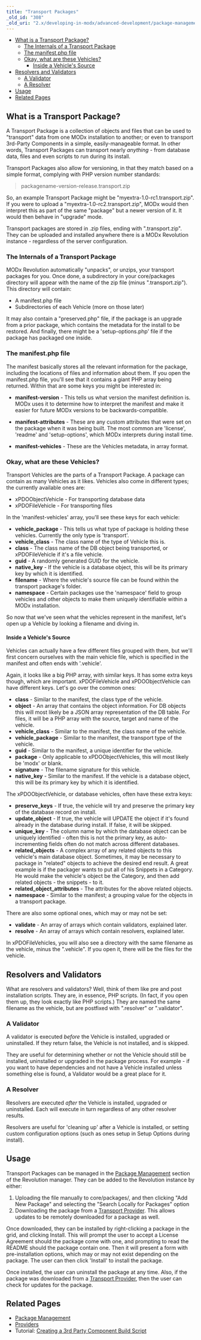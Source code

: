 ```yaml
---
title: "Transport Packages"
_old_id: "308"
_old_uri: "2.x/developing-in-modx/advanced-development/package-management/transport-packages"
---
```


- [What is a Transport Package?](#TransportPackages-WhatisaTransportPackage%3F)
  - [The Internals of a Transport Package](#TransportPackages-TheInternalsofaTransportPackage)
  - [The manifest.php file](#TransportPackages-Themanifest.phpfile)
  - [Okay, what are these Vehicles?](#TransportPackages-Okay%2CwhataretheseVehicles%3F)
      - [Inside a Vehicle's Source](#TransportPackages-InsideaVehicle%27sSource)
- [Resolvers and Validators](#TransportPackages-ResolversandValidators)
  - [A Validator](#TransportPackages-AValidator)
  - [A Resolver](#TransportPackages-AResolver)
- [Usage](#TransportPackages-Usage)
- [Related Pages](#TransportPackages-RelatedPages)



## What is a Transport Package?

A Transport Package is a collection of objects and files that can be used to "transport" data from one MODx installation to another; or even to transport 3rd-Party Components in a simple, easily-manageable format. In other words, Transport Packages can transport nearly _anything_ - from database data, files and even scripts to run during its install.

Transport Packages also allow for versioning, in that they match based on a simple format, complying with PHP version number standards:

> packagename-version-release.transport.zip

So, an example Transport Package might be "myextra-1.0-rc1.transport.zip". If you were to upload a "myextra-1.0-rc2.transport.zip", MODx would then interpret this as part of the same "package" but a newer version of it. It would then behave in "upgrade" mode.

Transport packages are stored in .zip files, ending with ".transport.zip". They can be uploaded and installed anywhere there is a MODx Revolution instance - regardless of the server configuration.

### The Internals of a Transport Package

MODx Revolution automatically "unpacks", or unzips, your transport packages for you. Once done, a subdirectory in your core/packages directory will appear with the name of the zip file (minus ".transport.zip"). This directory will contain:

- A manifest.php file
- Subdirectories of each Vehicle (more on those later)

It may also contain a "preserved.php" file, if the package is an upgrade from a prior package, which contains the metadata for the install to be restored. And finally, there might be a 'setup-options.php' file if the package has packaged one inside.

### The manifest.php file

The manifest basically stores all the relevant information for the package, including the locations of files and information about them. If you open the manifest.php file, you'll see that it contains a giant PHP array being returned. Within that are some keys you might be interested in:

- **manifest-version** - This tells us what version the manifest definition is. MODx uses it to determine how to interpret the manifest and make it easier for future MODx versions to be backwards-compatible.

- **manifest-attributes** - These are any custom attributes that were set on the package when it was being built. The most common are 'license', 'readme' and 'setup-options', which MODx interprets during install time.

- **manifest-vehicles** - These are the Vehicles metadata, in array format.

### Okay, what are these Vehicles?

Transport Vehicles are the parts of a Transport Package. A package can contain as many Vehicles as it likes. Vehicles also come in different types; the currently available ones are:

- xPDOObjectVehicle - For transporting database data
- xPDOFileVehicle - For transporting files

In the 'manifest-vehicles' array, you'll see these keys for each vehicle:

- **vehicle\_package** - This tells us what type of package is holding these vehicles. Currently the only type is 'transport'.
- **vehicle\_class** - The class name of the type of Vehicle this is.
- **class** - The class name of the DB object being transported, or xPDOFileVehicle if it's a file vehicle.
- **guid** - A randomly generated GUID for the vehicle.
- **native\_key** - If the vehicle is a database object, this will be its primary key by which it is identified.
- **filename** - Where the vehicle's source file can be found within the transport package's folder.
- **namespace** - Certain packages use the 'namespace' field to group vehicles and other objects to make them uniquely identifiable within a MODx installation.

So now that we've seen what the vehicles represent in the manifest, let's open up a Vehicle by looking a filename and diving in.

#### Inside a Vehicle's Source

Vehicles can actually have a few different files grouped with them, but we'll first concern ourselves with the main vehicle file, which is specified in the manifest and often ends with '.vehicle'.

Again, it looks like a big PHP array, with similar keys. It has some extra keys though, which are important. xPDOFileVehicle and xPDOObjectVehicle can have different keys. Let's go over the common ones:

- **class** - Similar to the manifest, the class type of the vehicle.
- **object** - An array that contains the object information. For DB objects this will most likely be a JSON array representation of the DB table. For files, it will be a PHP array with the source, target and name of the vehicle.
- **vehicle\_class** - Similar to the manifest, the class name of the vehicle.
- **vehicle\_package** - Similar to the manifest, the transport type of the vehicle.
- **guid** - Similar to the manifest, a unique identifier for the vehicle.
- **package** - Only applicable to xPDOObjectVehicles, this will most likely be 'modx' or blank.
- **signature** - The filename signature for this vehicle.
- **native\_key** - Similar to the manifest. If the vehicle is a database object, this will be its primary key by which it is identified.

The xPDOObjectVehicle, or database vehicles, often have these extra keys:

- **preserve\_keys** - If true, the vehicle will try and preserve the primary key of the database record on install.
- **update\_object** - If true, the vehicle will UPDATE the object if it's found already in the database during install. If false, it will be skipped.
- **unique\_key** - The column name by which the database object can be uniquely identified - often this is not the primary key, as auto-incrementing fields often do not match across different databases.
- **related\_objects** - A complex array of any related objects to this vehicle's main database object. Sometimes, it may be necessary to package in "related" objects to achieve the desired end result. A great example is if the packager wants to put all of his Snippets in a Category. He would make the vehicle's object be the Category, and then add related objects - the snippets - to it.
- **related\_object\_attributes** - The attributes for the above related objects.
- **namespace** - Similar to the manifest; a grouping value for the objects in a transport package.

There are also some optional ones, which may or may not be set:

- **validate** - An array of arrays which contain validators, explained later.
- **resolve** - An array of arrays which contain resolvers, explained later.

In xPDOFileVehicles, you will also see a directory with the same filename as the vehicle, minus the ".vehicle". If you open it, there will be the files for the vehicle.

## Resolvers and Validators

What are resolvers and validators? Well, think of them like pre and post installation scripts. They are, in essence, PHP scripts. (In fact, if you open them up, they look exactly like PHP scripts.) They are named the same filename as the vehicle, but are postfixed with ".resolver" or ".validator".

### A Validator

A validator is executed _before_ the Vehicle is installed, upgraded or uninstalled. If they return false, the Vehicle is not installed, and is skipped.

They are useful for determining whether or not the Vehicle should still be installed, uninstalled or upgraded in the package process. For example - if you want to have dependencies and not have a Vehicle installed unless something else is found, a Validator would be a great place for it.

### A Resolver

Resolvers are executed _after_ the Vehicle is installed, upgraded or uninstalled. Each will execute in turn regardless of any other resolver results.

Resolvers are useful for 'cleaning up' after a Vehicle is installed, or setting custom configuration options (such as ones setup in Setup Options during install).

## Usage

Transport Packages can be managed in the [Package Management](developing-in-modx/advanced-development/package-management "Package Management") section of the Revolution manager. They can be added to the Revolution instance by either:

1. Uploading the file manually to core/packages/, and then clicking "Add New Package" and selecting the "Search Locally for Packages" option
2. Downloading the package from a [Transport Provider](developing-in-modx/advanced-development/package-management/providers "Providers"). This allows updates to be remotely downloaded for a package as well.

Once downloaded, they can be installed by right-clicking a package in the grid, and clicking Install. This will prompt the user to accept a License Agreement should the package come with one, and prompting to read the README should the package contain one. Then it will present a form with pre-installation options, which may or may not exist depending on the package. The user can then click 'Install' to install the package.

Once installed, the user can uninstall the package at any time. Also, if the package was downloaded from a [Transport Provider](developing-in-modx/advanced-development/package-management/providers "Providers"), then the user can check for updates for the package.

## Related Pages

- [Package Management](developing-in-modx/advanced-development/package-management "Package Management")
- [Providers](developing-in-modx/advanced-development/package-management/providers "Providers")
- Tutorial: [Creating a 3rd Party Component Build Script](developing-in-modx/advanced-development/package-management/creating-a-3rd-party-component-build-script "Creating a 3rd Party Component Build Script")